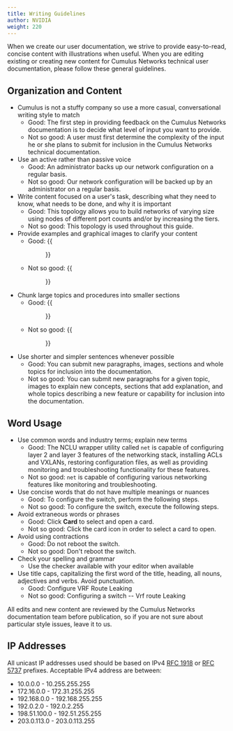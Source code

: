 ```yaml
---
title: Writing Guidelines
author: NVIDIA
weight: 220
---
```

When we create our user documentation, we strive to provide easy-to-read, concise content with illustrations when useful. When you are editing existing or creating new content for Cumulus Networks technical user documentation, please follow these general guidelines.

## Organization and Content

- Cumulus is not a stuffy company so use a more casual, conversational writing style to match
    - Good: The first step in providing feedback on the Cumulus Networks documentation is to decide what level of input you want to provide.
    - Not so good: A user must first determine the complexity of the input he or she plans to submit for inclusion in the Cumulus Networks technical documentation.
- Use an active rather than passive voice
    - Good: An administrator backs up our network configuration on a regular basis.
    - Not so good: Our network configuration will be backed up by an administrator on a regular basis.
- Write content focused on a user's task, describing what they need to know, what needs to be done, and why it is important
    - Good: This topology allows you to build networks of varying size using nodes of different port counts and/or by increasing the tiers.
    - Not so good: This topology is used throughout this guide.
- Provide examples and graphical images to clarify your content
    - Good: {{<figure src="/images/netq/alarms-perf-rating.png" width="350">}}
    - Not so good: {{<figure src="/images/old_doc_images/osi-model-bad-art.png" width="400">}}
- Chunk large topics and procedures into smaller sections
    - Good: {{<figure src="/images/old_doc_images/contrib-gde-chunks-good.png" width="200">}}
    - Not so good: {{<figure src="/images/old_doc_images/contrib-gde-chunks-bad.png" width="200">}}
- Use shorter and simpler sentences whenever possible
    - Good: You can submit new paragraphs, images, sections and whole topics for inclusion into the documentation.
    - Not so good: You can submit new paragraphs for a given topic, images to explain new concepts, sections that add explanation, and whole topics describing a new feature or capability for inclusion into the documentation.

## Word Usage

- Use common words and industry terms; explain new terms
    - Good: The NCLU wrapper utility called `net` is capable of configuring layer 2 and layer 3 features of the networking stack, installing ACLs and VXLANs, restoring configuration files, as well as providing monitoring and troubleshooting functionality for these features.
    - Not so good: `net` is capable of configuring various networking features like monitoring and troubleshooting.
- Use concise words that do not have multiple meanings or nuances
    - Good: To configure the switch, perform the following steps.
    - Not so good: To configure the switch, execute the following steps.
- Avoid extraneous words or phrases
    - Good: Click **Card** to select and open a card.
    - Not so good: Click the card icon in order to select a card to open.
- Avoid using contractions
    - Good: Do not reboot the switch.
    - Not so good: Don't reboot the switch.
- Check your spelling and grammar
    - Use the checker available with your editor when available
- Use title caps, capitalizing the first word of the title, heading, all nouns, adjectives and verbs. Avoid punctuation.
    - Good: Configure VRF Route Leaking
    - Not so good: Configuring a switch -- Vrf route Leaking

All edits and new content are reviewed by the Cumulus Networks documentation team before publication, so if you are not sure about particular style issues, leave it to us.

## IP Addresses
All unicast IP addresses used should be based on IPv4 [RFC 1918](https://tools.ietf.org/html/rfc1918) or [RFC 5737](https://tools.ietf.org/html/rfc5737) prefixes. Acceptable IPv4 address are between:

- 10.0.0.0 - 10.255.255.255
- 172.16.0.0 - 172.31.255.255
- 192.168.0.0 - 192.168.255.255
- 192.0.2.0 - 192.0.2.255
- 198.51.100.0 - 192.51.255.255
- 203.0.113.0 - 203.0.113.255